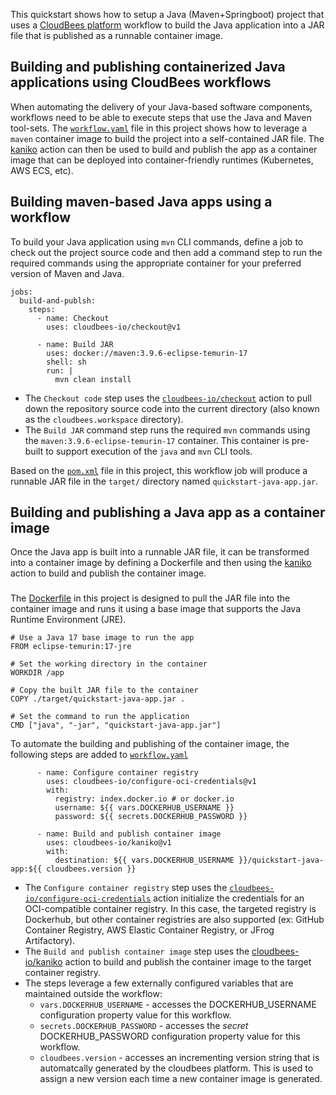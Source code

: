 This quickstart shows how to setup a Java (Maven+Springboot) project that uses a [CloudBees platform](https://www.cloudbees.com/products/saas-platform) workflow to build the Java application into a JAR file that is published as a runnable container image.


## Building and publishing containerized Java applications using CloudBees workflows


When automating the delivery of your Java-based software components, workflows need to be able to execute steps that use the Java and Maven tool-sets.  The [`workflow.yaml`](.cloudbees/workflows/workflow.yaml) file in this project shows how to leverage a `maven` container image to build the project into a self-contained JAR file.  The [kaniko](https://docs.cloudbees.com/docs/cloudbees-saas-platform/latest/deploy-tools/kaniko) action can then be used to build and publish the app as a container image that can be deployed into container-friendly runtimes (Kubernetes, AWS ECS, etc). 


## Building maven-based Java apps using a workflow

To build your Java application using `mvn` CLI commands, define a job to check out the project source code and then add a command step to run the required commands using the appropriate container for your preferred version of Maven and Java.

```
jobs:
  build-and-publsh:
    steps:
      - name: Checkout
        uses: cloudbees-io/checkout@v1

      - name: Build JAR
        uses: docker://maven:3.9.6-eclipse-temurin-17
        shell: sh
        run: |
          mvn clean install
```


* The `Checkout code` step uses the [`cloudbees-io/checkout`](https://docs.cloudbees.com/docs/cloudbees-saas-platform/latest/source-code-management/checkout) action to pull down the repository source code into the current directory (also known as the `cloudbees.workspace` directory). 
* The `Build JAR` command step runs the required `mvn` commands using the `maven:3.9.6-eclipse-temurin-17` container.  This container is pre-built to support execution of the `java` and `mvn` CLI tools. 

Based on the [`pom.xml`](./pom.xml) file in this project, this workflow job will produce a runnable JAR file in the `target/` directory named `quickstart-java-app.jar`. 

## Building and publishing a Java app as a container image

Once the Java app is built into a runnable JAR file, it can be transformed into a container image by defining a Dockerfile and then using the [kaniko](https://docs.cloudbees.com/docs/cloudbees-saas-platform/latest/deploy-tools/kaniko) action to build and publish the container image.

### 
The [Dockerfile](./Dockerfile) in this project is designed to pull the JAR file into the container image and runs it using a base image that supports the Java Runtime Environment (JRE).

```
# Use a Java 17 base image to run the app
FROM eclipse-temurin:17-jre

# Set the working directory in the container
WORKDIR /app

# Copy the built JAR file to the container
COPY ./target/quickstart-java-app.jar .

# Set the command to run the application
CMD ["java", "-jar", "quickstart-java-app.jar"]
```

To automate the building and publishing of the container image, the following steps are added to [`workflow.yaml`](.cloudbees/workflows/workflow.yaml) 

```
      - name: Configure container registry
        uses: cloudbees-io/configure-oci-credentials@v1
        with:
          registry: index.docker.io # or docker.io
          username: ${{ vars.DOCKERHUB_USERNAME }}
          password: ${{ secrets.DOCKERHUB_PASSWORD }}

      - name: Build and publish container image
        uses: cloudbees-io/kaniko@v1
        with:
          destination: ${{ vars.DOCKERHUB_USERNAME }}/quickstart-java-app:${{ cloudbees.version }}
```

* The `Configure container registry` step uses the [`cloudbees-io/configure-oci-credentials`](https://docs.cloudbees.com/docs/cloudbees-saas-platform/latest/credentials/configure-oci-credentials) action initialize the credentials for an OCI-compatible container registry.  In this case, the targeted registry is Dockerhub, but other container registries are also supported (ex: GitHub Container Registry,  AWS Elastic Container Registry, or JFrog Artifactory).
* The `Build and publish container image` step uses the [cloudbees-io/kaniko](https://docs.cloudbees.com/docs/cloudbees-saas-platform/latest/deploy-tools/kaniko) action to build and publish the container image to the target container registry.
* The steps leverage a few externally configured variables that are maintained outside the workflow:
  * `vars.DOCKERHUB_USERNAME` - accesses the DOCKERHUB_USERNAME configuration property value for this workflow.
  * `secrets.DOCKERHUB_PASSWORD` - accesses the *secret* DOCKERHUB_PASSWORD configuration property value for this workflow.
  * `cloudbees.version` - accesses an incrementing version string that is automatcally generated by the cloudbees platform. This is used to assign a new version each time a new container image is generated.